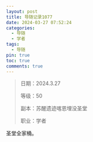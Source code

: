 ```yaml
---
layout: post
title: 导随记录1077
date: 2024-03-27 07:52:24
categories:
  - 导随
  - 学者
tags:
  - 导随
pin: true
toc: true
comments: true
---
```

> 日期：2024.3.27
>
> 等级：50
>
> 副本：苏醒遗迹喀恩埋没圣堂
>
> 职业：学者

圣堂全家桶。